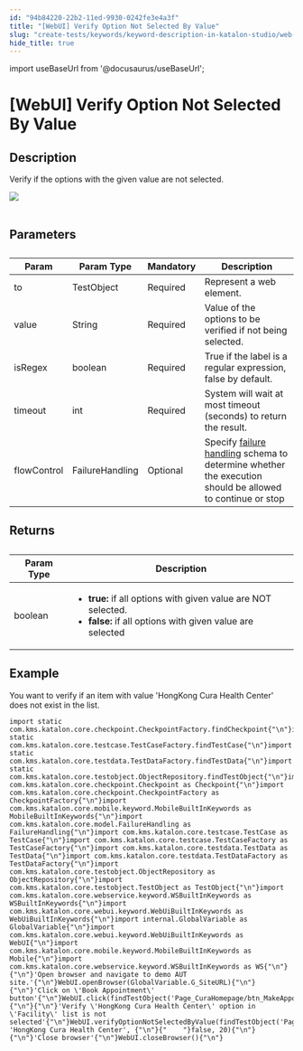 ```yaml
---
id: "94b84220-22b2-11ed-9930-0242fe3e4a3f"
title: "[WebUI] Verify Option Not Selected By Value"
slug: "create-tests/keywords/keyword-description-in-katalon-studio/web-ui-keywords/webui-verify-option-not-selected-by-value"
hide_title: true
---
```

import useBaseUrl from '@docusaurus/useBaseUrl';


# <a id="id_0" class="anchor_top_offset"/><a id="ariaid-title1" class="anchor_top_offset"/>[WebUI] Verify Option Not Selected By Value


## <a id="id_0__id" class="anchor_top_offset"/>Description

                    
<p xmlns="http://www.w3.org/1999/xhtml" className="p">Verify if the options with the given value are not selected.</p> 
      
<p xmlns="http://www.w3.org/1999/xhtml" className="p">   <img className="image" src={useBaseUrl("https://github.com/katalon-studio/docs-images/raw/master/katalon-studio/docs/webui-verify-option-not-selected-by-value/image2017-3-1-183A203A51.png")} /><br /><br /> </p> 
      

## <a id="id_0__id_1" class="anchor_top_offset"/>Parameters

              
<table xmlns="http://www.w3.org/1999/xhtml" className="table anchor_top_offset" id="id_0__d66dbff5-5f79-4fc9-8fb3-d512fa2b1df2"><caption /><thead className="thead"><tr className><th className="entry anchor_top_offset" id="id_0__d66dbff5-5f79-4fc9-8fb3-d512fa2b1df2__entry__1">Param</th><th className="entry anchor_top_offset" id="id_0__d66dbff5-5f79-4fc9-8fb3-d512fa2b1df2__entry__2">Param Type</th><th className="entry anchor_top_offset" id="id_0__d66dbff5-5f79-4fc9-8fb3-d512fa2b1df2__entry__3">Mandatory</th><th className="entry anchor_top_offset" id="id_0__d66dbff5-5f79-4fc9-8fb3-d512fa2b1df2__entry__4">Description</th></tr></thead><tbody className="tbody"><tr className><td className="entry" headers="id_0__d66dbff5-5f79-4fc9-8fb3-d512fa2b1df2__entry__1 id_0__d66dbff5-5f79-4fc9-8fb3-d512fa2b1df2__entry__2 id_0__d66dbff5-5f79-4fc9-8fb3-d512fa2b1df2__entry__3 id_0__d66dbff5-5f79-4fc9-8fb3-d512fa2b1df2__entry__4 ">to</td><td className="entry" headers="id_0__d66dbff5-5f79-4fc9-8fb3-d512fa2b1df2__entry__1 id_0__d66dbff5-5f79-4fc9-8fb3-d512fa2b1df2__entry__2 id_0__d66dbff5-5f79-4fc9-8fb3-d512fa2b1df2__entry__3 id_0__d66dbff5-5f79-4fc9-8fb3-d512fa2b1df2__entry__4 ">TestObject</td><td className="entry" headers="id_0__d66dbff5-5f79-4fc9-8fb3-d512fa2b1df2__entry__1 id_0__d66dbff5-5f79-4fc9-8fb3-d512fa2b1df2__entry__2 id_0__d66dbff5-5f79-4fc9-8fb3-d512fa2b1df2__entry__3 id_0__d66dbff5-5f79-4fc9-8fb3-d512fa2b1df2__entry__4 ">Required</td><td className="entry" headers="id_0__d66dbff5-5f79-4fc9-8fb3-d512fa2b1df2__entry__1 id_0__d66dbff5-5f79-4fc9-8fb3-d512fa2b1df2__entry__2 id_0__d66dbff5-5f79-4fc9-8fb3-d512fa2b1df2__entry__3 id_0__d66dbff5-5f79-4fc9-8fb3-d512fa2b1df2__entry__4 ">Represent a web element.</td></tr><tr className><td className="entry" headers="id_0__d66dbff5-5f79-4fc9-8fb3-d512fa2b1df2__entry__1 id_0__d66dbff5-5f79-4fc9-8fb3-d512fa2b1df2__entry__2 id_0__d66dbff5-5f79-4fc9-8fb3-d512fa2b1df2__entry__3 id_0__d66dbff5-5f79-4fc9-8fb3-d512fa2b1df2__entry__4 ">value</td><td className="entry" headers="id_0__d66dbff5-5f79-4fc9-8fb3-d512fa2b1df2__entry__1 id_0__d66dbff5-5f79-4fc9-8fb3-d512fa2b1df2__entry__2 id_0__d66dbff5-5f79-4fc9-8fb3-d512fa2b1df2__entry__3 id_0__d66dbff5-5f79-4fc9-8fb3-d512fa2b1df2__entry__4 ">String</td><td className="entry" headers="id_0__d66dbff5-5f79-4fc9-8fb3-d512fa2b1df2__entry__1 id_0__d66dbff5-5f79-4fc9-8fb3-d512fa2b1df2__entry__2 id_0__d66dbff5-5f79-4fc9-8fb3-d512fa2b1df2__entry__3 id_0__d66dbff5-5f79-4fc9-8fb3-d512fa2b1df2__entry__4 ">Required</td><td className="entry" headers="id_0__d66dbff5-5f79-4fc9-8fb3-d512fa2b1df2__entry__1 id_0__d66dbff5-5f79-4fc9-8fb3-d512fa2b1df2__entry__2 id_0__d66dbff5-5f79-4fc9-8fb3-d512fa2b1df2__entry__3 id_0__d66dbff5-5f79-4fc9-8fb3-d512fa2b1df2__entry__4 ">Value of the options to be verified if not being selected.</td></tr><tr className><td className="entry" headers="id_0__d66dbff5-5f79-4fc9-8fb3-d512fa2b1df2__entry__1 id_0__d66dbff5-5f79-4fc9-8fb3-d512fa2b1df2__entry__2 id_0__d66dbff5-5f79-4fc9-8fb3-d512fa2b1df2__entry__3 id_0__d66dbff5-5f79-4fc9-8fb3-d512fa2b1df2__entry__4 ">isRegex</td><td className="entry" headers="id_0__d66dbff5-5f79-4fc9-8fb3-d512fa2b1df2__entry__1 id_0__d66dbff5-5f79-4fc9-8fb3-d512fa2b1df2__entry__2 id_0__d66dbff5-5f79-4fc9-8fb3-d512fa2b1df2__entry__3 id_0__d66dbff5-5f79-4fc9-8fb3-d512fa2b1df2__entry__4 ">boolean</td><td className="entry" headers="id_0__d66dbff5-5f79-4fc9-8fb3-d512fa2b1df2__entry__1 id_0__d66dbff5-5f79-4fc9-8fb3-d512fa2b1df2__entry__2 id_0__d66dbff5-5f79-4fc9-8fb3-d512fa2b1df2__entry__3 id_0__d66dbff5-5f79-4fc9-8fb3-d512fa2b1df2__entry__4 ">Required</td><td className="entry" headers="id_0__d66dbff5-5f79-4fc9-8fb3-d512fa2b1df2__entry__1 id_0__d66dbff5-5f79-4fc9-8fb3-d512fa2b1df2__entry__2 id_0__d66dbff5-5f79-4fc9-8fb3-d512fa2b1df2__entry__3 id_0__d66dbff5-5f79-4fc9-8fb3-d512fa2b1df2__entry__4 ">True if the label is a regular expression, false by         default.</td></tr><tr className><td className="entry" headers="id_0__d66dbff5-5f79-4fc9-8fb3-d512fa2b1df2__entry__1 id_0__d66dbff5-5f79-4fc9-8fb3-d512fa2b1df2__entry__2 id_0__d66dbff5-5f79-4fc9-8fb3-d512fa2b1df2__entry__3 id_0__d66dbff5-5f79-4fc9-8fb3-d512fa2b1df2__entry__4 ">timeout</td><td className="entry" headers="id_0__d66dbff5-5f79-4fc9-8fb3-d512fa2b1df2__entry__1 id_0__d66dbff5-5f79-4fc9-8fb3-d512fa2b1df2__entry__2 id_0__d66dbff5-5f79-4fc9-8fb3-d512fa2b1df2__entry__3 id_0__d66dbff5-5f79-4fc9-8fb3-d512fa2b1df2__entry__4 ">int</td><td className="entry" headers="id_0__d66dbff5-5f79-4fc9-8fb3-d512fa2b1df2__entry__1 id_0__d66dbff5-5f79-4fc9-8fb3-d512fa2b1df2__entry__2 id_0__d66dbff5-5f79-4fc9-8fb3-d512fa2b1df2__entry__3 id_0__d66dbff5-5f79-4fc9-8fb3-d512fa2b1df2__entry__4 ">Required</td><td className="entry" headers="id_0__d66dbff5-5f79-4fc9-8fb3-d512fa2b1df2__entry__1 id_0__d66dbff5-5f79-4fc9-8fb3-d512fa2b1df2__entry__2 id_0__d66dbff5-5f79-4fc9-8fb3-d512fa2b1df2__entry__3 id_0__d66dbff5-5f79-4fc9-8fb3-d512fa2b1df2__entry__4 ">System will wait at most timeout (seconds) to return the         result.</td></tr><tr className><td className="entry" headers="id_0__d66dbff5-5f79-4fc9-8fb3-d512fa2b1df2__entry__1 id_0__d66dbff5-5f79-4fc9-8fb3-d512fa2b1df2__entry__2 id_0__d66dbff5-5f79-4fc9-8fb3-d512fa2b1df2__entry__3 id_0__d66dbff5-5f79-4fc9-8fb3-d512fa2b1df2__entry__4 ">flowControl</td><td className="entry" headers="id_0__d66dbff5-5f79-4fc9-8fb3-d512fa2b1df2__entry__1 id_0__d66dbff5-5f79-4fc9-8fb3-d512fa2b1df2__entry__2 id_0__d66dbff5-5f79-4fc9-8fb3-d512fa2b1df2__entry__3 id_0__d66dbff5-5f79-4fc9-8fb3-d512fa2b1df2__entry__4 ">FailureHandling</td><td className="entry" headers="id_0__d66dbff5-5f79-4fc9-8fb3-d512fa2b1df2__entry__1 id_0__d66dbff5-5f79-4fc9-8fb3-d512fa2b1df2__entry__2 id_0__d66dbff5-5f79-4fc9-8fb3-d512fa2b1df2__entry__3 id_0__d66dbff5-5f79-4fc9-8fb3-d512fa2b1df2__entry__4 ">Optional</td><td className="entry" headers="id_0__d66dbff5-5f79-4fc9-8fb3-d512fa2b1df2__entry__1 id_0__d66dbff5-5f79-4fc9-8fb3-d512fa2b1df2__entry__2 id_0__d66dbff5-5f79-4fc9-8fb3-d512fa2b1df2__entry__3 id_0__d66dbff5-5f79-4fc9-8fb3-d512fa2b1df2__entry__4 ">Specify <a className="xref" href="/docs/maintain/configure-failure-handling-settings-in-katalon-studio">failure handling</a> schema to         determine whether the execution should be allowed to continue or         stop</td></tr></tbody></table> 
      

## <a id="id_0__id_2" class="anchor_top_offset"/>Returns

              
<table xmlns="http://www.w3.org/1999/xhtml" className="table anchor_top_offset" id="id_0__bcca9f46-0f30-4118-bd99-e91cb647ef66"><caption /><thead className="thead"><tr className><th className="entry anchor_top_offset" id="id_0__bcca9f46-0f30-4118-bd99-e91cb647ef66__entry__1">Param Type</th><th className="entry anchor_top_offset" id="id_0__bcca9f46-0f30-4118-bd99-e91cb647ef66__entry__2">Description</th></tr></thead><tbody className="tbody"><tr className><td className="entry" headers="id_0__bcca9f46-0f30-4118-bd99-e91cb647ef66__entry__1 id_0__bcca9f46-0f30-4118-bd99-e91cb647ef66__entry__2 ">boolean</td><td className="entry" headers="id_0__bcca9f46-0f30-4118-bd99-e91cb647ef66__entry__1 id_0__bcca9f46-0f30-4118-bd99-e91cb647ef66__entry__2 ">         <ul className="ul"><li className="li">             <strong className="ph b">true:</strong> if all options with given value are             NOT selected.</li><li className="li">             <strong className="ph b">false: </strong>if all options with given value             are selected</li></ul>       </td></tr></tbody></table> 
      

## <a id="id_0__id_3" class="anchor_top_offset"/>Example

              
<p xmlns="http://www.w3.org/1999/xhtml" className="p">You want to verify if an item with value 'HongKong Cura   Health Center' does not exist in the list.</p> 
              
<pre xmlns="http://www.w3.org/1999/xhtml" className="pre codeblock"><code>import static com.kms.katalon.core.checkpoint.CheckpointFactory.findCheckpoint{"\n"}import static com.kms.katalon.core.testcase.TestCaseFactory.findTestCase{"\n"}import static com.kms.katalon.core.testdata.TestDataFactory.findTestData{"\n"}import static com.kms.katalon.core.testobject.ObjectRepository.findTestObject{"\n"}import com.kms.katalon.core.checkpoint.Checkpoint as Checkpoint{"\n"}import com.kms.katalon.core.checkpoint.CheckpointFactory as CheckpointFactory{"\n"}import com.kms.katalon.core.mobile.keyword.MobileBuiltInKeywords as MobileBuiltInKeywords{"\n"}import com.kms.katalon.core.model.FailureHandling as FailureHandling{"\n"}import com.kms.katalon.core.testcase.TestCase as TestCase{"\n"}import com.kms.katalon.core.testcase.TestCaseFactory as TestCaseFactory{"\n"}import com.kms.katalon.core.testdata.TestData as TestData{"\n"}import com.kms.katalon.core.testdata.TestDataFactory as TestDataFactory{"\n"}import com.kms.katalon.core.testobject.ObjectRepository as ObjectRepository{"\n"}import com.kms.katalon.core.testobject.TestObject as TestObject{"\n"}import com.kms.katalon.core.webservice.keyword.WSBuiltInKeywords as WSBuiltInKeywords{"\n"}import com.kms.katalon.core.webui.keyword.WebUiBuiltInKeywords as WebUiBuiltInKeywords{"\n"}import internal.GlobalVariable as GlobalVariable{"\n"}import com.kms.katalon.core.webui.keyword.WebUiBuiltInKeywords as WebUI{"\n"}import com.kms.katalon.core.mobile.keyword.MobileBuiltInKeywords as Mobile{"\n"}import com.kms.katalon.core.webservice.keyword.WSBuiltInKeywords as WS{"\n"}{"\n"}'Open browser and navigate to demo AUT site.'{"\n"}WebUI.openBrowser(GlobalVariable.G_SiteURL){"\n"}{"\n"}'Click on \'Book Appointment\' button'{"\n"}WebUI.click(findTestObject('Page_CuraHomepage/btn_MakeAppointment')){"\n"}{"\n"}'Verify \'HongKong Cura Health Center\' option in \'Facility\' list is not selected'{"\n"}WebUI.verifyOptionNotSelectedByValue(findTestObject('Page_CuraAppointment/lst_Facility'), 'HongKong Cura Health Center', {"\n"}{"    "}false, 20){"\n"}{"\n"}'Close browser'{"\n"}WebUI.closeBrowser(){"\n"}</code></pre> 
            
